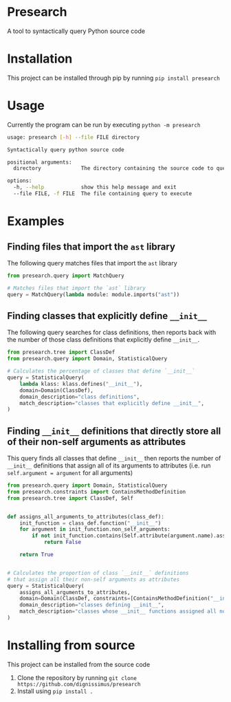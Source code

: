 # Presearch
A tool to syntactically query Python source code

# Installation
This project can be installed through pip by running `pip install presearch`


# Usage
Currently the program can be run by executing `python -m presearch`
```bash
usage: presearch [-h] --file FILE directory

Syntactically query python source code

positional arguments:
  directory             The directory containing the source code to query

options:
  -h, --help            show this help message and exit
  --file FILE, -f FILE  The file containing query to execute
```

# Examples
## Finding files that import the `ast` library
The following query matches files that import the `ast` library
```python
from presearch.query import MatchQuery

# Matches files that import the `ast` library
query = MatchQuery(lambda module: module.imports("ast"))
```
## Finding classes that explicitly define `__init__`
The following query searches for class definitions, then reports back with the number of those class definitions that explicitly define `__init__`.
```python
from presearch.tree import ClassDef
from presearch.query import Domain, StatisticalQuery

# Calculates the percentage of classes that define `__init__`
query = StatisticalQuery(
    lambda klass: klass.defines("__init__"),
    domain=Domain(ClassDef),
    domain_description="class definitions",
    match_description="classes that explicitly define __init__",
)
```
## Finding `__init__` definitions that directly store all of their non-self arguments as attributes
This query finds all classes that define `__init__` then reports the number of `__init__` definitions that assign all of its arguments to attributes (i.e. run `self.argument = argument` for all arguments)
```python
from presearch.query import Domain, StatisticalQuery
from presearch.constraints import ContainsMethodDefinition
from presearch.tree import ClassDef, Self


def assigns_all_arguments_to_attributes(class_def):
    init_function = class_def.function("__init__")
    for argument in init_function.non_self_arguments:
        if not init_function.contains(Self.attribute(argument.name).assign(argument)):
            return False

    return True


# Calculates the proportion of class `__init__` definitions
# that assign all their non-self arguments as attributes
query = StatisticalQuery(
    assigns_all_arguments_to_attributes,
    domain=Domain(ClassDef, constraints=[ContainsMethodDefinition("__init__")]),
    domain_description="classes defining __init__",
    match_description="classes whose __init__ functions assigned all non-self arguments as attributes",
)
```
# Installing from source
This project can be installed from the source code
1. Clone the repository by running `git clone https://github.com/dignissimus/presearch`
2. Install using `pip install .`

